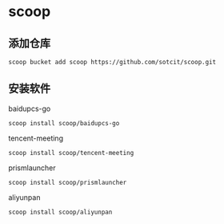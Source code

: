 # scoop

## 添加仓库

```shell
scoop bucket add scoop https://github.com/sotcit/scoop.git
```

## 安装软件

baidupcs-go

```shell
scoop install scoop/baidupcs-go
```

tencent-meeting

```shell
scoop install scoop/tencent-meeting
```

prismlauncher

```shell
scoop install scoop/prismlauncher
```

aliyunpan

```shell
scoop install scoop/aliyunpan
```
